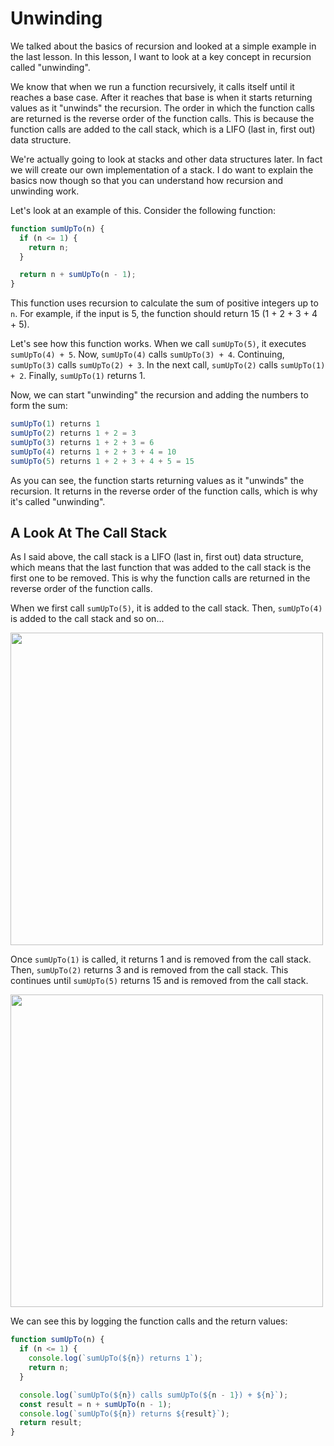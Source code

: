 # Unwinding

We talked about the basics of recursion and looked at a simple example in the last lesson. In this lesson, I want to look at a key concept in recursion called "unwinding".

We know that when we run a function recursively, it calls itself until it reaches a base case. After it reaches that base is when it starts returning values as it "unwinds" the recursion. The order in which the function calls are returned is the reverse order of the function calls. This is because the function calls are added to the call stack, which is a LIFO (last in, first out) data structure.

We're actually going to look at stacks and other data structures later. In fact we will create our own implementation of a stack. I do want to explain the basics now though so that you can understand how recursion and unwinding work.

Let's look at an example of this. Consider the following function:

```js
function sumUpTo(n) {
  if (n <= 1) {
    return n;
  }

  return n + sumUpTo(n - 1);
}
```

This function uses recursion to calculate the sum of positive integers up to `n`. For example, if the input is 5, the function should return 15 (1 + 2 + 3 + 4 + 5).

Let's see how this function works. When we call `sumUpTo(5)`, it executes `sumUpTo(4) + 5`. Now, `sumUpTo(4)` calls `sumUpTo(3) + 4`. Continuing, `sumUpTo(3)` calls `sumUpTo(2) + 3`. In the next call, `sumUpTo(2)` calls `sumUpTo(1) + 2`. Finally, `sumUpTo(1)` returns 1.

Now, we can start "unwinding" the recursion and adding the numbers to form the sum:

```js
sumUpTo(1) returns 1
sumUpTo(2) returns 1 + 2 = 3
sumUpTo(3) returns 1 + 2 + 3 = 6
sumUpTo(4) returns 1 + 2 + 3 + 4 = 10
sumUpTo(5) returns 1 + 2 + 3 + 4 + 5 = 15
```

As you can see, the function starts returning values as it "unwinds" the recursion. It returns in the reverse order of the function calls, which is why it's called "unwinding".

## A Look At The Call Stack

As I said above, the call stack is a LIFO (last in, first out) data structure, which means that the last function that was added to the call stack is the first one to be removed. This is why the function calls are returned in the reverse order of the function calls.

When we first call `sumUpTo(5)`, it is added to the call stack. Then, `sumUpTo(4)` is added to the call stack and so on...

<img src="../../assets/images/recursion-stack-1.png" width="500" />

Once `sumUpTo(1)` is called, it returns 1 and is removed from the call stack. Then, `sumUpTo(2)` returns 3 and is removed from the call stack. This continues until `sumUpTo(5)` returns 15 and is removed from the call stack.

<img src="../../assets/images/recursion-stack-2.png" width="500" />

We can see this by logging the function calls and the return values:

```js
function sumUpTo(n) {
  if (n <= 1) {
    console.log(`sumUpTo(${n}) returns 1`);
    return n;
  }

  console.log(`sumUpTo(${n}) calls sumUpTo(${n - 1}) + ${n}`);
  const result = n + sumUpTo(n - 1);
  console.log(`sumUpTo(${n}) returns ${result}`);
  return result;
}
```
